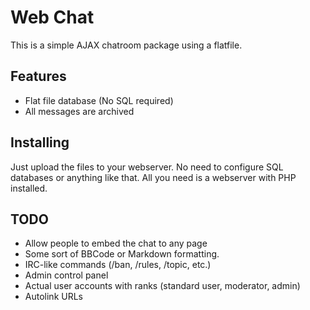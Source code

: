 # Web Chat
This is a simple AJAX chatroom package using a flatfile.  

## Features
* Flat file database (No SQL required)
* All messages are archived

## Installing
Just upload the files to your webserver. No need to configure SQL databases or anything like that. All you need is a webserver with PHP installed.

## TODO
* Allow people to embed the chat to any page
* Some sort of BBCode or Markdown formatting.
* IRC-like commands (/ban, /rules, /topic, etc.)
* Admin control panel
* Actual user accounts with ranks (standard user, moderator, admin)
* Autolink URLs